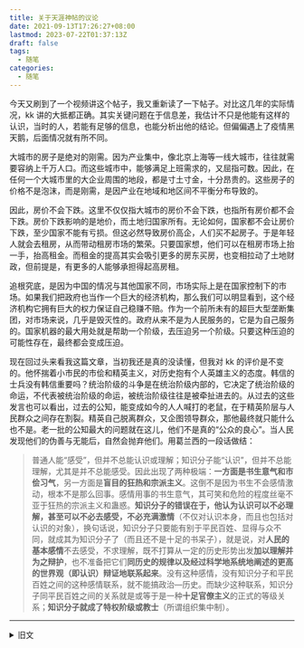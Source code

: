 ```yaml
---
title: 关于天涯神帖的议论
date: 2021-09-13T17:26:27+08:00
lastmod: 2023-07-22T01:37:13Z
draft: false
tags:
  - 随笔
categories:
  - 随笔
---
```


今天又刷到了一个视频讲这个帖子，我又重新读了一下帖子。对比这几年的实际情况，kk 讲的大抵都正确。其实关键问题在于信息差，我估计不只是他能有这样的认识，当时的人，若能有足够的信息，也能分析出他的结论。但偏偏遇上了疫情黑天鹅，后面情况就有所不同。

大城市的房子是绝对的刚需。因为产业集中，像北京上海等一线大城市，往往就需要容纳上千万人口。而这些城市中，能够满足上班需求的，又屈指可数。因此，在任何一个大城市里的大企业周围的地段，都是寸土寸金，十分昂贵的。这些房子的价格不是泡沫，而是刚需，是因产业在地域和地区间不平衡分布导致的。

因此，房价不会下跌。这里不仅仅指大城市的房价不会下跌，也指所有房价都不会下跌。房价下跌影响的是地价，而土地归国家所有。无论如何，国家都不会让房价下跌，至少国家不能有亏损。但这必然导致房价高企，人们买不起房子。于是年轻人就会去租房，从而带动租房市场的繁荣。只要国家想，他们可以在租房市场上抬一手，抬高租金。而租金的提高其实会吸引更多的房东买房，也变相拉动了土地财政，但前提是，有更多的人能够承担得起高房租。

追根究底，是因为中国的情况与其他国家不同，市场实际上是在国家控制下的市场。如果我们把政府也当作一个巨大的经济机构，那么我们可以明显看到，这个经济机构它拥有巨大的权力保证自己稳赚不赔。作为一个前所未有的超巨大型垄断集团，对市场来说，几乎是毁灭性的。政府从来不是为人民服务的，它是为自己服务的。国家机器的最大用处就是帮助一个阶级，去压迫另一个阶级。只要这种压迫的可能性存在，最终都会变成压迫。

现在回过头来看我这篇文章，当初我还是真的没读懂，但我对 kk 的评价是不变的。他怀揣着小市民的市侩和精英主义，对历史抱有个人英雄主义的态度。韩信的士兵没有韩信重要吗？统治阶级的斗争是在统治阶级内部的，它决定了统治阶级的命运，不代表被统治阶级的命运，被统治阶级往往是被牵扯进去的。从过去的这些发言也可以看出，过去的公知，能变成如今的人人喊打的老鼠，在于精英阶层与人民群众之间存在割裂。精英自己脱离群众，又企图领导群众，那他最终就只能什么也不是。老一批的公知最大的问题就在这儿，他们不是真的“公众的良心”。当人民发现他们的伪善与无能后，自然会抛弃他们。用葛兰西的一段话做结：

> 普通人能“感受”，但并不总能认识或理解；知识分子能“认识”，但并不总能理解，尤其是并不总能感受。因此出现了两种极端：**一方面是书生意气和市侩习气**，另一方面是**盲目的狂热和宗派主义**。这倒不是因为书生不会感情激动，根本不是那么回事。感情用事的书生意气，其可笑和危险的程度丝毫不亚于狂热的宗派主义和蛊惑。**知识分子的错误在于，他认为认识可以不必理解，甚至可以不必去感受，不必充满激情**（不仅对认识本身，而且也包括对认识的对象），换句话说，知识分子只要能有别于平民百姓、显得与众不同，就成其为知识分子了（而且还不是十足的书呆子），就是说，对**人民的基本感情**不去感受，不求理解，既不打算从一定的历史形势出发**加以理解并为之辩护**，也不准备把它们**同历史的规律以及经过科学地系统地阐述的更高的世界观（即认识）辩证地联系起来**。没有这种感情，没有知识分子和平民百姓之间的这种感情联系，就不能搞政治—历史。而缺少这种联系，知识分子同平民百姓之间的关系就是或等于是一种**十足官僚主义**的正式的等级关系；**知识分子就成了特权阶级或教士**（所谓组织集中制）。

---

<details>

<summary style="display: list-item; cursor: pointer">旧文</summary>

最近老是看到天涯的那个讨论房价的 [帖子](https://github.com/shenzhengfang/kkndme_tianya) ，神叨很多，个人感觉充满了精英主义、犬儒主义以及阴谋论的“洞见”，但说的并非不对，只是味道非常不正，简直右得厉害。

“经济决定论”首先要看到的第一点就是，什么使经济具有决定性的力量，因为抽象性的力量决定了具体的现实是一种倒置，抽象是一种神秘主义，当我们遵循这种神秘主义，我们就会陷入到宏观叙事之中不可自拔。我们需要回溯性的理解这个问题。经济活动本质上是人对于资源的分配活动，因为人的活动使得经济如同物质一样结实抵在现实之中。同样地，政治的力量被代理的，它是被建构的，从而横陈于现实。它们对于人的掌控，是人通过集体从而对自身进行掌控，是个人与集体的张力与断点。

回到房价问题，这里其实涉及到两个问题：

- 人要有得住。
- 人要住的好。

人住在别墅区也是住，住在贫民窟也是住，这就是住得好的问题。在房价的问题下，有的人住到了桥洞底下，有的人住在了陋室之中，但有的人住在广阔的别墅。不是没有得住，住都是能住的，但住的不像人住的，但有的人仍要盘剥他人，把他们感到这样地方去住，这是问题。这是中国式的“圈地运动”，房子吃人，人活在房子之下。

所以，房子的问题本质上是人要活著的问题，人有房子住，人要活下来，这是首先的。以前有打土豪分田地，土地象征着生活，土地不能被当作一般的市场资源，如水、盐、米等是生活的必须物资，不管怎么住，得有的住。然后次一级的问题，是房价的问题。

我们其实不一定买房，我们可能租房，这个问题可能并不迫切，但住的问题向来是迫切的，这里就留有了一个危险的滑动空间，房价就是作用于此。

现代的房子恰如以前的官盐一样，垄断则暴利。政府从来与人民不是同一。我们通常认为，政府需要稳定，其实不是的，社会稳定反而没有政府什么事，适当的混乱反而有利于政府，因此，事实上与我们的认知是反的。政府的重要性在极端的混乱之中被凸显，虽然这些混乱因它而起。我非常认同帖子的观点，“国富民穷”，富是富了精英。吸血鬼一样的房产反而将社会的激进力量吸得疲惫，将剩余的反抗空间压得粉碎。只要房价还没达到精英内斗的程度，反抗的力量将很难拥有物质基础。

因此，要看到自己是被吸血的位置啊！不要总是艳羡统治者的豪华宅邸也不要自甘堕落啊！
</details>


